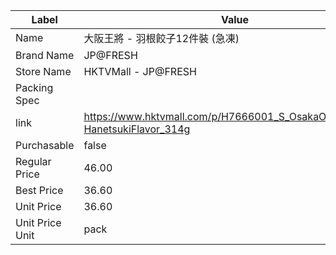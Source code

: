 | Label           | Value                                                                      |
| --------------- | -------------------------------------------------------------------------- |
| Name            | 大阪王將 - 羽根餃子12件裝 (急凍)                                                       |
| Brand Name      | JP@FRESH                                                                   |
| Store Name      | HKTVMall - JP@FRESH                                                        |
| Packing Spec    |                                                                            |
| link            | https://www.hktvmall.com/p/H7666001_S_OsakaOhshoGyoza-HanetsukiFlavor_314g |
| Purchasable     | false                                                                      |
| Regular Price   | 46.00                                                                      |
| Best Price      | 36.60                                                                      |
| Unit Price      | 36.60                                                                      |
| Unit Price Unit | pack                                                                       |
